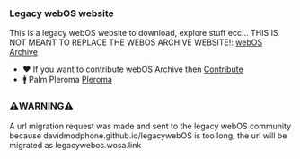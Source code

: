 ### Legacy webOS website

This is a legacy webOS website to download, explore stuff ecc... THIS IS NOT MEANT TO REPLACE THE WEBOS ARCHIVE WEBSITE!: [webOS Archive](https://www.webosarchive.org)

- ❤️ If you want to contribute webOS Archive then [Contribute](https://www.webosarchive.org/support/)
- 🚹 Palm Pleroma [Pleroma](https://palm.weboslives.eu/main/public)

### ⚠️WARNING⚠️

A url migration request was made and sent to the legacy webOS community because davidmodphone.github.io/legacywebOS is too long, the url will be migrated as legacywebos.wosa.link
